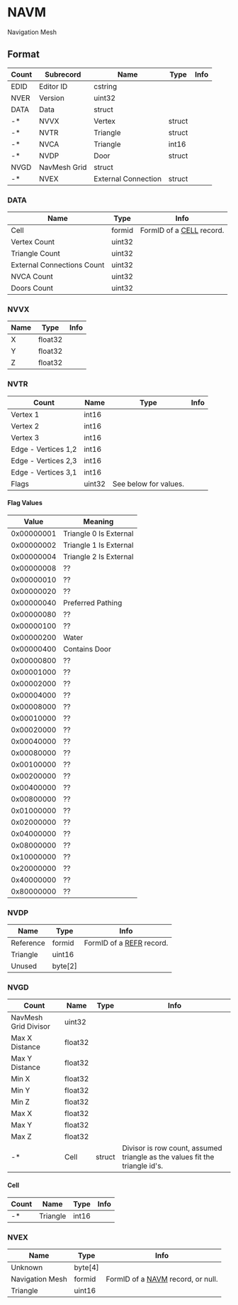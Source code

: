 NAVM
====

Navigation Mesh

## Format

Count | Subrecord | Name | Type | Info
------|-------|------|------|-----
 | EDID | Editor ID | cstring |
 | NVER | Version | uint32 |
 | DATA | Data | struct |
-* | NVVX | Vertex | struct |
-* | NVTR | Triangle | struct |
-* | NVCA | Triangle | int16 |
-* | NVDP | Door | struct |
 | NVGD | NavMesh Grid | struct |
-* | NVEX | External Connection | struct |

### DATA

Name | Type | Info
-----|------|-----
Cell | formid | FormID of a [CELL](CELL.md) record.
Vertex Count | uint32 |
Triangle Count | uint32 |
External Connections Count | uint32 |
NVCA Count | uint32 |
Doors Count | uint32 |

### NVVX

Name | Type | Info
-----|------|-----
X | float32 |
Y | float32 |
Z | float32 |

### NVTR

Count | Name | Type | Info
------|------|------|-----
 | Vertex 1 | int16 |
 | Vertex 2 | int16 |
 | Vertex 3 | int16 |
 | Edge - Vertices 1,2 | int16 |
 | Edge - Vertices 2,3 | int16 |
 | Edge - Vertices 3,1 | int16 |
 | Flags | uint32 | See below for values.

#### Flag Values

Value | Meaning
------|--------
0x00000001 | Triangle 0 Is External
0x00000002 | Triangle 1 Is External
0x00000004 | Triangle 2 Is External
0x00000008 | ??
0x00000010 | ??
0x00000020 | ??
0x00000040 | Preferred Pathing
0x00000080 | ??
0x00000100 | ??
0x00000200 | Water
0x00000400 | Contains Door
0x00000800 | ??
0x00001000 | ??
0x00002000 | ??
0x00004000 | ??
0x00008000 | ??
0x00010000 | ??
0x00020000 | ??
0x00040000 | ??
0x00080000 | ??
0x00100000 | ??
0x00200000 | ??
0x00400000 | ??
0x00800000 | ??
0x01000000 | ??
0x02000000 | ??
0x04000000 | ??
0x08000000 | ??
0x10000000 | ??
0x20000000 | ??
0x40000000 | ??
0x80000000 | ??

### NVDP

Name | Type | Info
-----|------|-----
Reference | formid | FormID of a [REFR](REFR.md) record.
Triangle | uint16 |
Unused | byte[2] |

### NVGD

Count | Name | Type | Info
------|------|------|-----
 | NavMesh Grid Divisor | uint32 |
 | Max X Distance | float32 |
 | Max Y Distance | float32 |
 | Min X | float32 |
 | Min Y | float32 |
 | Min Z | float32 |
 | Max X | float32 |
 | Max Y | float32 |
 | Max Z | float32 |
-* | Cell | struct | Divisor is row count, assumed triangle as the values fit the triangle id's.

#### Cell

Count | Name | Type | Info
------|------|------|-----
-* | Triangle | int16 |

### NVEX

Name | Type | Info
-----|------|-----
Unknown | byte[4] |
Navigation Mesh | formid | FormID of a [NAVM](NAVM.md) record, or null.
Triangle | uint16 |
